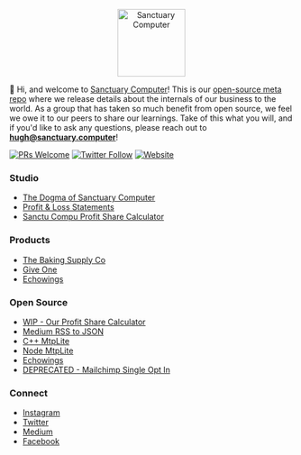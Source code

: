 <p align="center">
  <a href="http://www.sanctuary.computer/" target='_blank'>
    <img alt="Sanctuary Computer" src="https://food.sanctuary.computer/assets/logo.svg" width="120">
  </a>
</p>

👋 Hi, and welcome to [Sanctuary Computer](http://www.sanctuary.computer/)! This
is our [open-source meta repo](https://medium.com/sanctuary-computer-inc/were-open-sourcing-our-digital-studio-d33b5511bbb7) where
we release details about the internals of our business to the world. As a group
that has taken so much benefit from open source, we feel we owe it to
our peers to share our learnings. Take of this what you will, and
if you'd like to ask any questions, please reach out to **hugh@sanctuary.computer**!

[![PRs Welcome](https://img.shields.io/badge/PRs-welcome-brightgreen.svg?style=flat-square)](http://makeapullrequest.com)
[![Twitter Follow](https://img.shields.io/twitter/follow/sanctucompu.svg?style=social&logo=twitter&label=Follow)](https://twitter.com/sanctucompu)
[![Website](https://img.shields.io/website-up-down-green-red/http/shields.io.svg?label=sanctuary.computer)](http://sanctuary.computer)


### Studio

- [The Dogma of Sanctuary Computer](https://github.com/sanctuarycomputer/studio/blob/master/DOGMA.md)
- [Profit & Loss Statements](https://github.com/sanctuarycomputer/studio/tree/master/PROFIT_AND_LOSS)
- [Sanctu Compu Profit Share Calculator](http://profit.sanctuary.computer/)

### Products

- [The Baking Supply Co](https://bakingsupply.co/)
- [Give One](https://give-ong.org/)
- [Echowings](https://www.echowings.org/)

### Open Source

- [WIP - Our Profit Share Calculator](https://github.com/sanctuarycomputer/studio/tree/master/PROFIT_SHARE_CALCULATOR)
- [Medium RSS to JSON](https://github.com/sanctuarycomputer/medium-rss-to-json)
- [C++ MtpLite](https://github.com/sanctuarycomputer/MtpLite)
- [Node MtpLite](https://github.com/sanctuarycomputer/node-mtplite)
- [Echowings](https://github.com/sanctuarycomputer/echowings)
- [DEPRECATED - Mailchimp Single Opt In](https://github.com/sanctuarycomputer/mailchimp-single-opt-in)

### Connect

- [Instagram](https://www.instagram.com/sanctucompu/)
- [Twitter](https://twitter.com/sanctucompu)
- [Medium](https://medium.com/sanctuary-computer-inc)
- [Facebook](https://www.facebook.com/sanctucompu/)

